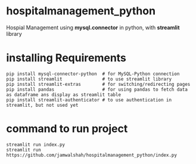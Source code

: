 # hospitalmanagement_python
Hospial Management using **mysql.connector** in python, with **streamlit** library

# installing Requirements
```
pip install mysql-connector-python  # for MySQL-Python connection
pip install streamlit               # to use streamlit library
pip install streamlit-extras        # for switching/redirecting pages
pip install pandas                  # for using pandas to fetch data as dataframe ans display as streamlit table
pip install streamlit-authenticator # to use authentication in streamlit, but not used yet

```
# command to run project
```
streamlit run index.py
streamlit run https://github.com/jamwalshah/hospitalmanagement_python/index.py
```
